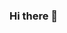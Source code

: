 ### Hi there 👋

<!--
**Omar8345/Omar8345** is a ✨ _special_ ✨ repository because its `README.md` (this file) appears on your GitHub profile.

<div align="center">
<h1>Hi there! 👋</h1>
<p><b>I am <a href="https://omardevblog.toolsandapps4us.site">Omar Moustafa</a>.</b></p>
<img src="https://github-readme-streak-stats.herokuapp.com/?user=Jothin-kumar&theme=dark" alt="My streak">
<img src="https://github-profile-trophy.vercel.app/?username=Jothin-kumar&theme=darkhub" alt="My trophies">
<img src="https://wakatime.com/share/@f55d578f-bad3-4199-a7b1-8cf93643bb8e/abd7bf3c-4576-446c-b91d-69c40f669de9.png" alt="My wakatime coding stats">
<img src="https://jothin-github-activity-graph.herokuapp.com/graph?username=Jothin-kumar&theme=react-dark" alt="">
<img src="https://visitor-badge.glitch.me/badge?page_id=Jothin-kumar.Jothin-kumar" alt="Visitors">
</div>
<p><a href="https://jothin.tech">Visit my website</a> to know more.</p>

Here are some ideas to get you started:

- 🔭 I’m currently working on Python
- 🌱 I’m currently learning JS
- 👯 I’m looking to collaborate on WebX (FAX Browser)
- 🤔 I’m looking for help with Python Tkinter & PyQT5
- 💬 Ask me about programming
- 📫 How to reach me: omar.moustafa@toolsandapps4us.site
- 😄 Pronouns: Mr Programmer.
- ⚡ Fun fact: A young programming hobbyist
-->
